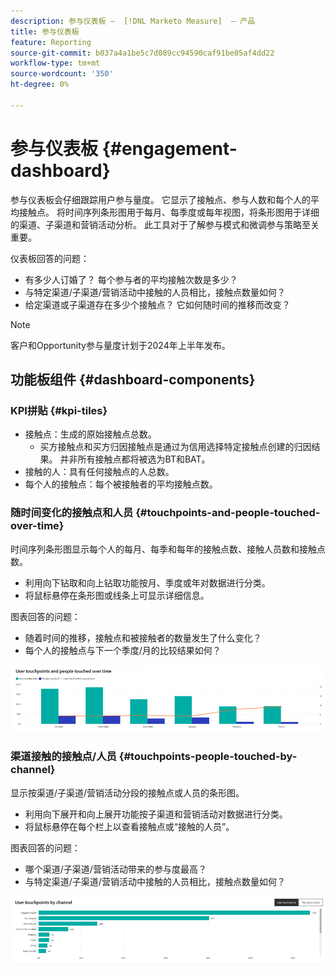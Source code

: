 ```yaml
---
description: 参与仪表板 —  [!DNL Marketo Measure]  — 产品
title: 参与仪表板
feature: Reporting
source-git-commit: b037a4a1be5c7d089cc94590caf91be05af4dd22
workflow-type: tm+mt
source-wordcount: '350'
ht-degree: 0%

---
```


# 参与仪表板 {#engagement-dashboard}

参与仪表板会仔细跟踪用户参与量度。 它显示了接触点、参与人数和每个人的平均接触点。 将时间序列条形图用于每月、每季度或每年视图，将条形图用于详细的渠道、子渠道和营销活动分析。 此工具对于了解参与模式和微调参与策略至关重要。

仪表板回答的问题：

* 有多少人订婚了？ 每个参与者的平均接触次数是多少？
* 与特定渠道/子渠道/营销活动中接触的人员相比，接触点数量如何？
* 给定渠道或子渠道存在多少个接触点？ 它如何随时间的推移而改变？

>[!NOTE]
>
>客户和Opportunity参与量度计划于2024年上半年发布。

## 功能板组件 {#dashboard-components}

### KPI拼贴 {#kpi-tiles}

* 接触点：生成的原始接触点总数。
   * 买方接触点和买方归因接触点是通过为信用选择特定接触点创建的归因结果。 并非所有接触点都将被选为BT和BAT。
* 接触的人：具有任何接触点的人总数。
* 每个人的接触点：每个被接触者的平均接触点数。

### 随时间变化的接触点和人员 {#touchpoints-and-people-touched-over-time}

时间序列条形图显示每个人的每月、每季和每年的接触点数、接触人员数和接触点数。

* 利用向下钻取和向上钻取功能按月、季度或年对数据进行分类。
* 将鼠标悬停在条形图或线条上可显示详细信息。

图表回答的问题：

* 随着时间的推移，接触点和被接触者的数量发生了什么变化？
* 每个人的接触点与下一个季度/月的比较结果如何？

![](assets/engagement-dashboard-1.png)

### 渠道接触的接触点/人员 {#touchpoints-people-touched-by-channel}

显示按渠道/子渠道/营销活动分段的接触点或人员的条形图。

* 利用向下展开和向上展开功能按子渠道和营销活动对数据进行分类。
* 将鼠标悬停在每个栏上以查看接触点或“接触的人员”。

图表回答的问题：

* 哪个渠道/子渠道/营销活动带来的参与度最高？
* 与特定渠道/子渠道/营销活动中接触的人员相比，接触点数量如何？

![](assets/engagement-dashboard-2.png)
